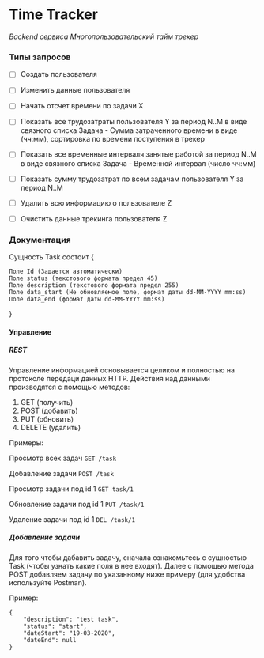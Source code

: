 # Time Tracker

*Backend сервиса Многопользовательский тайм трекер*

### Типы запросов
- [ ] Создать пользователя
- [ ] Изменить данные пользователя
- [ ] Начать отсчет времени по задачи X
- [ ] Показать все трудозатраты пользователя Y за период N..M в виде связного списка Задача - Сумма затраченного времени в виде (чч:мм), сортировка по времени поступения в трекер
- [ ] Показать все временные интерваля занятые работой за период N..M в виде связного списка Задача - Временной интервал (число чч:мм)
- [ ] Показать сумму трудозатрат по всем задачам пользователя Y за период N..M
- [ ] Удалить всю информацию о пользователе Z
- [ ] Очистить данные трекинга пользователя Z


### Документация

Сущность Task состоит {
	
	Поле Id (Задается автоматически)
	Поле status (текстового формата предел 45)
	Поле description (текстового формата предел 255)
	Поле data_start (Не обновляемое поле, формат даты dd-MM-YYYY mm:ss)
	Поле data_end (формат даты dd-MM-YYYY mm:ss)

}

#### Управление
##### REST
Управление информацией основывается целиком и полностью на протоколе передаци данных HTTP.
Действия над данными производятся с помощью методов:
1. GET (получить)
2. POST (добавить)
3. PUT (обновить)
4. DELETE (удалить)

Примеры:

Просмотр всех задач
`GET /task`


Добавление задачи
`POST /task`


Просмотр задачи под id 1
`GET task/1`


Обновление задачи под id 1
`PUT /task/1`


Удаление задачи под id 1
`DEL /task/1`


##### Добавление задачи
Для того чтобы дабавить задачу, сначала ознакомьтесь с сущностью Task (чтобы узнать какие поля в нее входят).
Далее с помощью метода POST добавляем задачу по указанному ниже примеру (для удобства используйте Postman). 

Пример:

```
{
    "description": "test task",
    "status": "start",
    "dateStart": "19-03-2020",
    "dateEnd": null
}
```
